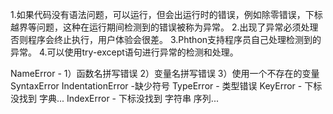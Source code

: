 1.如果代码没有语法问题，可以运行，但会出运行时的错误，例如除零错误，下标越界等问题，这种在运行期间检测到的错误被称为异常。
2.出现了异常必须处理否则程序会终止执行，用户体验会很差。 
3.Phthon支持程序员自己处理检测到的异常。 
4.可以使用try-except语句进行异常的检测和处理。

NameError - 1）函数名拼写错误 2）变量名拼写错误  3）使用一个不存在的变量
SyntaxError IndentationError  -缺少符号
TypeError - 类型错误
KeyError  - 下标没找到  字典...
IndexError  - 下标没找到  字符串 序列...